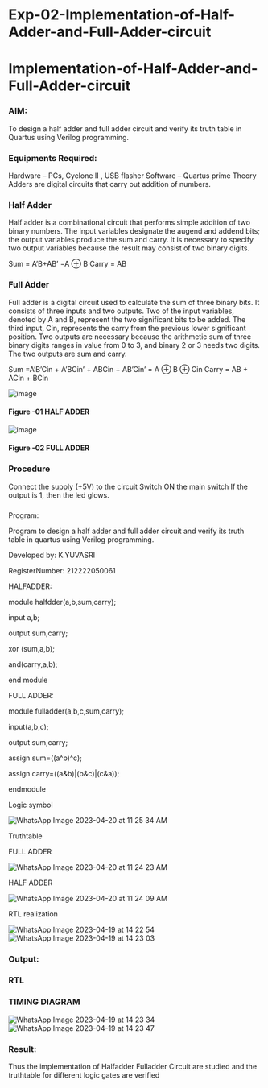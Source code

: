 # Exp-02-Implementation-of-Half-Adder-and-Full-Adder-circuit

# Implementation-of-Half-Adder-and-Full-Adder-circuit
### AIM:
To design a half adder and full adder circuit and verify its truth table in Quartus using Verilog programming.

### Equipments Required:
Hardware – PCs, Cyclone II , USB flasher
Software – Quartus prime
Theory
Adders are digital circuits that carry out addition of numbers.

### Half Adder
Half adder is a combinational circuit that performs simple addition of two binary numbers. The input variables designate the augend and addend bits; the output variables produce the sum and carry. It is necessary to specify two output variables because the result may consist of two binary digits.

Sum = A’B+AB’ =A ⊕ B Carry = AB

### Full Adder
Full adder is a digital circuit used to calculate the sum of three binary bits. It consists of three inputs and two outputs. Two of the input variables, denoted by A and B, represent the two significant bits to be added. The third input, Cin, represents the carry from the previous lower significant position. Two outputs are necessary because the arithmetic sum of three binary digits ranges in value from 0 to 3, and binary 2 or 3 needs two digits. The two outputs are sum and carry.

Sum =A’B’Cin + A’BCin’ + ABCin + AB’Cin’ = A ⊕ B ⊕ Cin Carry = AB + ACin + BCin

 ![image](https://user-images.githubusercontent.com/36288975/163552156-a13e5a56-c638-4110-97d9-8896907c8d25.png)

#### Figure -01 HALF ADDER 


![image](https://user-images.githubusercontent.com/36288975/163552057-b3547877-6d07-45b4-b7e0-bcfebfad9e1d.png)

#### Figure -02 FULL ADDER 

### Procedure

Connect the supply (+5V) to the circuit
Switch ON the main switch
If the output is 1, then the led glows.
### 
Program:

Program to design a half adder and full adder circuit and verify its truth table in quartus using Verilog programming.


Developed by: K.YUVASRI

RegisterNumber:  212222050061

HALFADDER:

module halfdder(a,b,sum,carry);

input a,b;

output sum,carry;

xor (sum,a,b);

and(carry,a,b);

end module

FULL ADDER:

module fulladder(a,b,c,sum,carry);

input(a,b,c);

output sum,carry;

assign sum=((a^b)^c);

assign carry=((a&b)|(b&c)|(c&a));

endmodule




Logic symbol



![WhatsApp Image 2023-04-20 at 11 25 34 AM](https://user-images.githubusercontent.com/129949620/233272502-cf85b42d-b318-49e8-8629-23626794cec4.jpeg)


 Truthtable
 
 
 


 FULL ADDER
 
 ![WhatsApp Image 2023-04-20 at 11 24 23 AM](https://user-images.githubusercontent.com/129949620/233272015-959e0c99-f284-46d9-84a7-9f65205215be.jpeg)
 
 HALF ADDER
 
 
![WhatsApp Image 2023-04-20 at 11 24 09 AM](https://user-images.githubusercontent.com/129949620/233272038-fe81cc98-af07-4d48-a55e-1c7a3352ac96.jpeg)

 
 

RTL realization

![WhatsApp Image 2023-04-19 at 14 22 54](https://user-images.githubusercontent.com/129949620/233025409-50c0ab34-6135-4233-b9b9-be6f1d028ff8.jpg)
![WhatsApp Image 2023-04-19 at 14 23 03](https://user-images.githubusercontent.com/129949620/233025636-504edc94-032e-426d-8145-682cb10a0de9.jpg)

### Output:
### RTL

### TIMING DIAGRAM

![WhatsApp Image 2023-04-19 at 14 23 34](https://user-images.githubusercontent.com/129949620/233026179-cf0f283e-baea-4f13-9458-45581dd49303.jpg)
![WhatsApp Image 2023-04-19 at 14 23 47](https://user-images.githubusercontent.com/129949620/233026414-bfb4a318-8318-47e5-aa48-ea72ee3f2991.jpg)




### Result:
 Thus the implementation of Halfadder Fulladder Circuit are studied and the truthtable for different logic gates are verified
